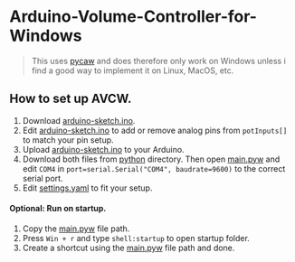 # Arduino-Volume-Controller-for-Windows
> This uses [pycaw](https://github.com/AndreMiras/pycaw) and does therefore only work on Windows unless i find a good way to implement it on Linux, MacOS, etc.
## How to set up AVCW.
1. Download [arduino-sketch.ino](https://github.com/silasm01/Arduino-Volume-Controller/blob/main/arduino/arduino-sketch/arduino-sketch.ino).
2. Edit [arduino-sketch.ino](https://github.com/silasm01/Arduino-Volume-Controller/blob/main/arduino/arduino-sketch/arduino-sketch.ino) to add or remove analog pins from ``potInputs[]`` to match your pin setup.
3. Upload [arduino-sketch.ino](https://github.com/silasm01/Arduino-Volume-Controller/blob/main/arduino/arduino-sketch/arduino-sketch.ino) to your Arduino.
4. Download both files from [python](https://github.com/silasm01/Arduino-Volume-Controller/tree/main/python) directory. Then open [main.pyw](https://github.com/silasm01/Arduino-Volume-Controller/blob/main/python/main.pyw) and edit ``COM4`` in ``port=serial.Serial("COM4", baudrate=9600)`` to the correct serial port.
7. Edit [settings.yaml](https://github.com/silasm01/Arduino-Volume-Controller/blob/main/python/settings.yaml) to fit your setup.
#### Optional: Run on startup.
1. Copy the [main.pyw](https://github.com/silasm01/Arduino-Volume-Controller/blob/main/python/main.pyw) file path.
2. Press ``Win + r`` and type ``shell:startup`` to open startup folder.
3. Create a shortcut using the [main.pyw](https://github.com/silasm01/Arduino-Volume-Controller/blob/main/python/main.pyw) file path and done.
